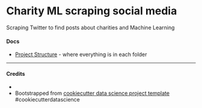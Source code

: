 Charity ML scraping social media
==============================

Scraping Twitter to find posts about charities and Machine Learning

#### Docs

- [Project Structure](./docs/PROJECT_STRUCTURE.md) - where everything is in each folder

--------

#### Credits

- 
- Bootstrapped from [cookiecutter data science project template](https://drivendata.github.io/cookiecutter-data-science/) #cookiecutterdatascience

